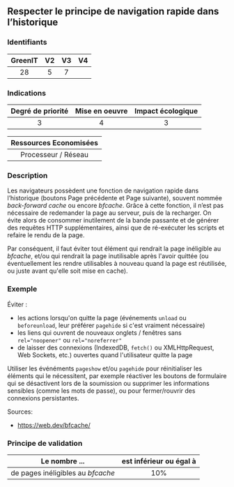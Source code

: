 ## Respecter le principe de navigation rapide dans l’historique

### Identifiants

| GreenIT |  V2  |  V3  |  V4  |
|:-------:|:----:|:----:|:----:|
|   28   | 5  |  7 |      |

### Indications

| Degré de priorité |      Mise en oeuvre       |  Impact écologique    |
|:-------------------:|:-------------------------:|:---------------------:|
| 3 | 4 | 3 |

|Ressources Economisées                                      |
|:----------------------------------------------------------:|
|Processeur / Réseau    |

### Description

Les navigateurs possèdent une fonction de navigation rapide dans l’historique (boutons Page précédente et Page suivante),
souvent nommée _back-forward cache_ ou encore _bfcache_. 
Grâce à cette fonction, il n’est pas nécessaire de redemander la page au serveur, puis de la recharger. 
On évite alors de consommer inutilement de la bande passante et de générer des requêtes HTTP supplémentaires,
ainsi que de ré-exécuter les scripts et refaire le rendu de la page.

Par conséquent, il faut éviter tout élément qui rendrait la page inéligible au _bfcache_,
et/ou qui rendrait la page inutilisable après l'avoir quittée
(ou éventuellement les rendre utilisables à nouveau quand la page est réutilisée, ou juste avant qu'elle soit mise en cache).

### Exemple

Éviter :
 - les actions lorsqu'on quitte la page (événements `unload` ou `beforeunload`, leur préférer `pagehide` si c'est vraiment nécessaire)
 - les liens qui ouvrent de nouveaux onglets / fenêtres sans `rel="noopener"` ou `rel="noreferrer"`
 - de laisser des connexions (IndexedDB, `fetch()` ou XMLHttpRequest, Web Sockets, etc.) ouvertes quand l'utilisateur quitte la page

Utiliser les événéments `pageshow` et/ou `pagehide` pour réinitialiser les éléments qui le nécessitent,
par exemple réactiver les boutons de formulaire qui se désactivent lors de la soumission
ou supprimer les informations sensibles (comme les mots de passe),
ou pour fermer/rouvrir des connexions persistantes.

Sources:
* https://web.dev/bfcache/


### Principe de validation

| Le nombre ...     | est inférieur ou égal à   |  
|-------------------|:-------------------------:|
| de pages inéligibles au _bfcache_  |  10% |
